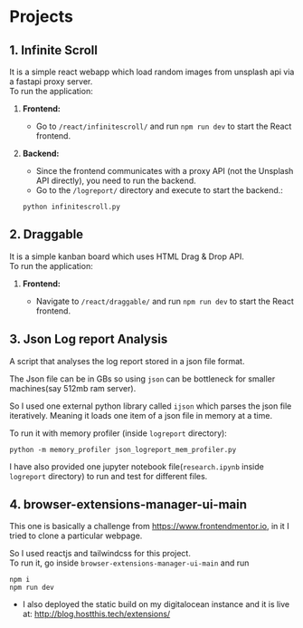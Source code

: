 
# Projects

## 1. Infinite Scroll 
It is a simple react webapp which load random images from unsplash api via a fastapi proxy server.  
To run the application:

1. **Frontend:**

   * Go to `/react/infinitescroll/` and run `npm run dev` to start the React frontend.

2. **Backend:**

   * Since the frontend communicates with a proxy API (not the Unsplash API directly), you need to run the backend.  
   * Go to the `/logreport/` directory and execute to start the backend.:  
    ```
    python infinitescroll.py
    ```


## 2. Draggable  
It is a simple kanban board which uses HTML Drag & Drop API.  
To run the application:

1. **Frontend:**

   * Navigate to `/react/draggable/` and run `npm run dev` to start the React frontend.

## 3. Json Log report Analysis
A script that analyses the log report stored in a json file format.  

The Json file can be in GBs so using `json` can be bottleneck for smaller machines(say 512mb ram server).  

So I used one external python library called `ijson` which parses the json file iteratively. Meaning it loads one item of a json file in memory at a time.  

To run it with memory profiler (inside `logreport` directory):
```
python -m memory_profiler json_logreport_mem_profiler.py
```  
I have also provided one jupyter notebook file(`research.ipynb` inside `logreport` directory) to run and test for different files.  


## 4. browser-extensions-manager-ui-main
This one is basically a challenge from https://www.frontendmentor.io, in it I tried to clone a particular webpage.  

So I used reactjs and tailwindcss for this project.  
To run it, go inside `browser-extensions-manager-ui-main`  and run
```
npm i
npm run dev
```  
* I also deployed the static build on my digitalocean instance and it is live at: http://blog.hostthis.tech/extensions/
